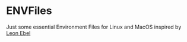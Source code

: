 # ENVFiles
Just some essential Environment Files for Linux and MacOS inspired by [Leon Ebel](https://github.com/ebelleon)
